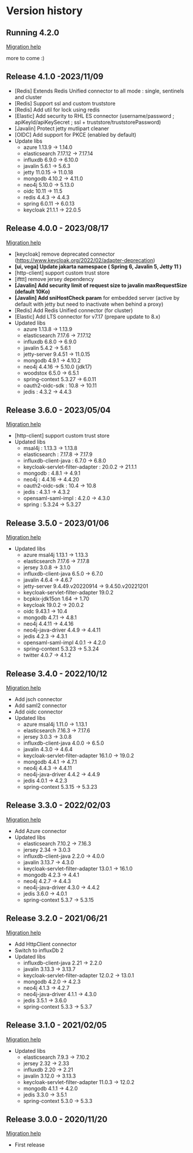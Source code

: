 Version history
===============


Running 4.2.0
----------------------
[Migration help](https://github.com/vertigo-io/vertigo/wiki/Vertigo-Migration-Guide#from-410-to-420)
  
more to come :)


Release 4.1.0 -2023/11/09
----------------------
* [Redis] Extends Redis Unified connector to all mode : single, sentinels and cluster
* [Redis] Support ssl and custom truststore
* [Redis] Add util for lock using redis
* [Elastic] Add security to RHL ES connector (username/password ; apiKeyId/apiKeySecret ; ssl + truststore/truststorePassword)
* [Javalin] Protect jetty mutlipart cleaner
* [OIDC] Add support for PKCE (enabled by default)
* Update libs 
  - azure 1.13.9 -> 1.14.0
  - elasticsearch 7.17.12 -> 7.17.14
  - influxdb 6.9.0 -> 6.10.0
  - javalin 5.6.1 -> 5.6.3
  - jetty 11.0.15 -> 11.0.18
  - mongodb 4.10.2 -> 4.11.0
  - neo4j 5.10.0 -> 5.13.0
  - oidc 10.11 -> 11.5
  - redis 4.4.3 -> 4.4.3
  - spring 6.0.11 -> 6.0.13
  - keycloak 21.1.1 -> 22.0.5


Release 4.0.0 - 2023/08/17
----------------------
[Migration help](https://github.com/vertigo-io/vertigo/wiki/Vertigo-Migration-Guide#from-360-to-400)
* [keycloak] remove deprecated connector (https://www.keycloak.org/2022/02/adapter-deprecation)
* **[ui, vega] Update jakarta namespace ( Spring 6, Javalin 5, Jetty 11 )**
* [http-client] support custom trust store
* [ifttt] remove jersey dependency
* **[Javalin] Add security limit of request size to javalin maxRequestSize (default 10Ko)**
* **[Javalin] Add sniHostCheck param** for embedded server (active by default with jetty but need to inactivate when behind a proxy)
* [Redis] Add Redis Unified connector (for cluster)
* [Elastic] Add LTS connector for v7.17 (prepare update to 8.x)
* Updated libs
  - azure 1.13.8 -> 1.13.9
  - elasticsearch 7.17.6 -> 7.17.12
  - influxdb 6.8.0 -> 6.9.0
  - javalin 5.4.2 -> 5.6.1
  - jetty-server 9.4.51 -> 11.0.15
  - mongodb 4.9.1 -> 4.10.2
  - neo4j 4.4.16 -> 5.10.0 (jdk17)
  - woodstox 6.5.0 -> 6.5.1
  - spring-context 5.3.27 -> 6.0.11
  - oauth2-oidc-sdk : 10.8 -> 10.11
  - jedis : 4.3.2 -> 4.4.3

 
Release 3.6.0 - 2023/05/04
----------------------
[Migration help](https://github.com/vertigo-io/vertigo/wiki/Vertigo-Migration-Guide#from-350-to-360)
* [http-client] support custom trust store
* Updated libs
  - msal4j : 1.13.3 -> 1.13.8
  - elasticsearch : 7.17.8 -> 7.17.9
  - influxdb-client-java : 6.7.0 -> 6.8.0
  - keycloak-servlet-filter-adapter :  20.0.2 -> 21.1.1
  - mongodb : 4.8.1 -> 4.9.1
  - neo4j : 4.4.16 -> 4.4.20
  - oauth2-oidc-sdk : 10.4 -> 10.8
  - jedis : 4.3.1 -> 4.3.2
  - opensaml-saml-impl : 4.2.0 -> 4.3.0
  - spring : 5.3.24 -> 5.3.27
 

Release 3.5.0 - 2023/01/06
----------------------
[Migration help](https://github.com/vertigo-io/vertigo/wiki/Vertigo-Migration-Guide#from-340-to-350)
* Updated libs
  - azure msal4j 1.13.1 -> 1.13.3
  - elasticsearch 7.17.6 -> 7.17.8
  - jersey 3.0.8 -> 3.1.0
  - influxdb-client-java 6.5.0 -> 6.7.0
  - javalin 4.6.4 -> 4.6.7
  - jetty-server 9.4.49.v20220914 -> 9.4.50.v20221201
  - keycloak-servlet-filter-adapter 19.0.2
  - bcpkix-jdk15on 1.64 -> 1.70
  - keycloak 19.0.2 -> 20.0.2
  - oidc 9.43.1 -> 10.4
  - mongodb 4.7.1 -> 4.8.1
  - neo4j 4.4.11 -> 4.4.16
  - neo4j-java-driver 4.4.9 -> 4.4.11
  - jedis 4.2.3 -> 4.3.1
  - opensaml-saml-impl 4.0.1 -> 4.2.0
  - spring-context 5.3.23 -> 5.3.24
  - twitter 4.0.7 -> 4.1.2
  

Release 3.4.0 - 2022/10/12
----------------------
[Migration help](https://github.com/vertigo-io/vertigo/wiki/Vertigo-Migration-Guide#from-330-to-340)
* Add jsch connector
* Add saml2 connector
* Add oidc connector
* Updated libs
  - azure msal4j 1.11.0 -> 1.13.1
  - elasticsearch 7.16.3 -> 7.17.6
  - jersey 3.0.3 -> 3.0.8
  - influxdb-client-java 4.0.0 -> 6.5.0
  - javalin 4.3.0 -> 4.6.4
  - keycloak-servlet-filter-adapter 16.1.0 -> 19.0.2
  - mongodb 4.4.1 -> 4.7.1
  - neo4j 4.4.3 -> 4.4.11
  - neo4j-java-driver 4.4.2 -> 4.4.9
  - jedis 4.0.1 -> 4.2.3
  - spring-context 5.3.15 -> 5.3.23

Release 3.3.0 - 2022/02/03
----------------------
[Migration help](https://github.com/vertigo-io/vertigo/wiki/Vertigo-Migration-Guide#from-320-to-330)
* Add Azure connector
* Updated libs
  - elasticsearch 7.10.2 -> 7.16.3
  - jersey 2.34 -> 3.0.3
  - influxdb-client-java 2.2.0 -> 4.0.0
  - javalin 3.13.7 -> 4.3.0
  - keycloak-servlet-filter-adapter 13.0.1 -> 16.1.0
  - mongodb 4.2.3 -> 4.4.1
  - neo4j 4.2.7 -> 4.4.3 
  - neo4j-java-driver 4.3.0 -> 4.4.2
  - jedis 3.6.0 -> 4.0.1
  - spring-context 5.3.7 -> 5.3.15
  
Release 3.2.0 - 2021/06/21
----------------------
[Migration help](https://github.com/vertigo-io/vertigo/wiki/Vertigo-Migration-Guide#from-311-to-320)
* Add HttpClient connector
* Switch to influxDb 2
* Updated libs
  - influxdb-client-java 2.21 -> 2.2.0
  - javalin 3.13.3 -> 3.13.7
  - keycloak-servlet-filter-adapter 12.0.2 -> 13.0.1
  - mongodb 4.2.0 -> 4.2.3
  - neo4j 4.1.3 -> 4.2.7
  - neo4j-java-driver 4.1.1 -> 4.3.0
  - jedis 3.5.1 -> 3.6.0
  - spring-context 5.3.3 -> 5.3.7

Release 3.1.0 - 2021/02/05
----------------------
[Migration help](https://github.com/vertigo-io/vertigo/wiki/Vertigo-Migration-Guide#from-300-to-310)
* Updated libs
  - elasticsearch 7.9.3 -> 7.10.2
  - jersey 2.32 -> 2.33
  - influxdb 2.20 -> 2.21
  - javalin 3.12.0 -> 3.13.3
  - keycloak-servlet-filter-adapter 11.0.3 -> 12.0.2
  - mongodb 4.1.1 -> 4.2.0
  - jedis 3.3.0 -> 3.5.1
  - spring-context 5.3.0 -> 5.3.3
  
  

Release 3.0.0 - 2020/11/20
----------------------
[Migration help](https://github.com/vertigo-io/vertigo/wiki/Vertigo-Migration-Guide#from-210-to-300)
 * First release



